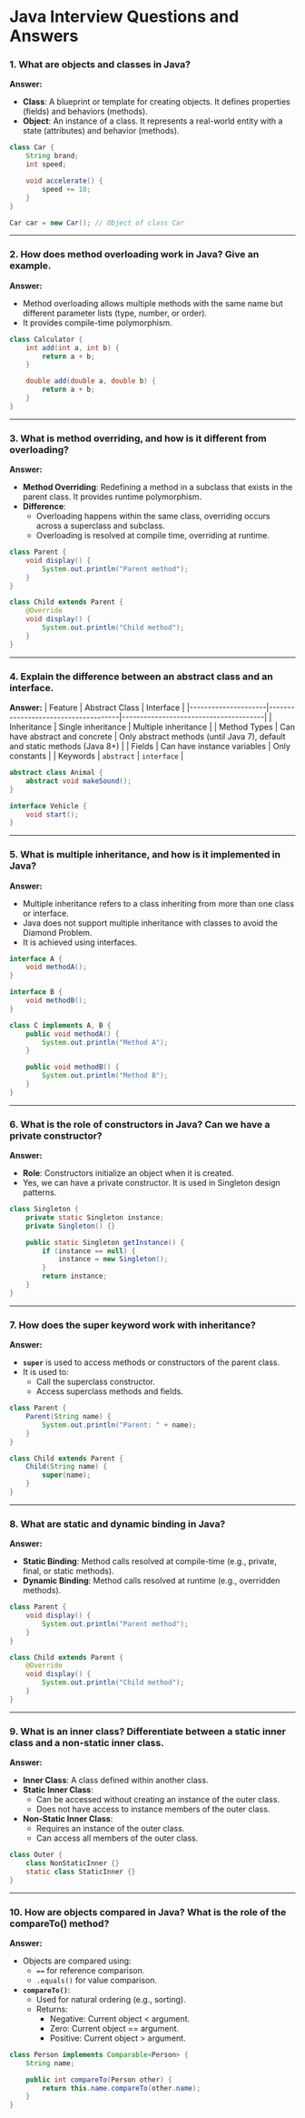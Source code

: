 


# Java Interview Questions and Answers

### 1. What are objects and classes in Java?
**Answer:**
- **Class**: A blueprint or template for creating objects. It defines properties (fields) and behaviors (methods).
- **Object**: An instance of a class. It represents a real-world entity with a state (attributes) and behavior (methods).

```java
class Car {
    String brand;
    int speed;

    void accelerate() {
        speed += 10;
    }
}

Car car = new Car(); // Object of class Car
```

---

### 2. How does method overloading work in Java? Give an example.
**Answer:**
- Method overloading allows multiple methods with the same name but different parameter lists (type, number, or order).
- It provides compile-time polymorphism.

```java
class Calculator {
    int add(int a, int b) {
        return a + b;
    }

    double add(double a, double b) {
        return a + b;
    }
}
```

---

### 3. What is method overriding, and how is it different from overloading?
**Answer:**
- **Method Overriding**: Redefining a method in a subclass that exists in the parent class. It provides runtime polymorphism.
- **Difference**:
  - Overloading happens within the same class, overriding occurs across a superclass and subclass.
  - Overloading is resolved at compile time, overriding at runtime.

```java
class Parent {
    void display() {
        System.out.println("Parent method");
    }
}

class Child extends Parent {
    @Override
    void display() {
        System.out.println("Child method");
    }
}
```

---

### 4. Explain the difference between an abstract class and an interface.
**Answer:**
| Feature             | Abstract Class                      | Interface                              |
|---------------------|-------------------------------------|---------------------------------------|
| Inheritance         | Single inheritance                 | Multiple inheritance                  |
| Method Types        | Can have abstract and concrete     | Only abstract methods (until Java 7), default and static methods (Java 8+) |
| Fields              | Can have instance variables        | Only constants                        |
| Keywords            | `abstract`                         | `interface`                           |

```java
abstract class Animal {
    abstract void makeSound();
}

interface Vehicle {
    void start();
}
```

---

### 5. What is multiple inheritance, and how is it implemented in Java?
**Answer:**
- Multiple inheritance refers to a class inheriting from more than one class or interface.
- Java does not support multiple inheritance with classes to avoid the Diamond Problem.
- It is achieved using interfaces.

```java
interface A {
    void methodA();
}

interface B {
    void methodB();
}

class C implements A, B {
    public void methodA() {
        System.out.println("Method A");
    }

    public void methodB() {
        System.out.println("Method B");
    }
}
```

---

### 6. What is the role of constructors in Java? Can we have a private constructor?
**Answer:**
- **Role**: Constructors initialize an object when it is created.
- Yes, we can have a private constructor. It is used in Singleton design patterns.

```java
class Singleton {
    private static Singleton instance;
    private Singleton() {}

    public static Singleton getInstance() {
        if (instance == null) {
            instance = new Singleton();
        }
        return instance;
    }
}
```

---

### 7. How does the super keyword work with inheritance?
**Answer:**
- **`super`** is used to access methods or constructors of the parent class.
- It is used to:
  - Call the superclass constructor.
  - Access superclass methods and fields.

```java
class Parent {
    Parent(String name) {
        System.out.println("Parent: " + name);
    }
}

class Child extends Parent {
    Child(String name) {
        super(name);
    }
}
```

---

### 8. What are static and dynamic binding in Java?
**Answer:**
- **Static Binding**: Method calls resolved at compile-time (e.g., private, final, or static methods).
- **Dynamic Binding**: Method calls resolved at runtime (e.g., overridden methods).

```java
class Parent {
    void display() {
        System.out.println("Parent method");
    }
}

class Child extends Parent {
    @Override
    void display() {
        System.out.println("Child method");
    }
}
```

---

### 9. What is an inner class? Differentiate between a static inner class and a non-static inner class.
**Answer:**
- **Inner Class**: A class defined within another class.
- **Static Inner Class**:
  - Can be accessed without creating an instance of the outer class.
  - Does not have access to instance members of the outer class.
- **Non-Static Inner Class**:
  - Requires an instance of the outer class.
  - Can access all members of the outer class.

```java
class Outer {
    class NonStaticInner {}
    static class StaticInner {}
}
```

---

### 10. How are objects compared in Java? What is the role of the compareTo() method?
**Answer:**
- Objects are compared using:
  - `==` for reference comparison.
  - `.equals()` for value comparison.
- **`compareTo()`**:
  - Used for natural ordering (e.g., sorting).
  - Returns:
    - Negative: Current object < argument.
    - Zero: Current object == argument.
    - Positive: Current object > argument.

```java
class Person implements Comparable<Person> {
    String name;

    public int compareTo(Person other) {
        return this.name.compareTo(other.name);
    }
}
```



